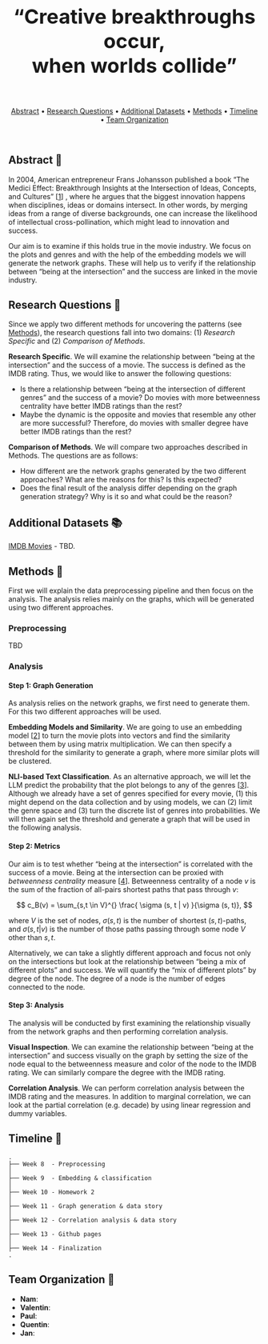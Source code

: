 <h1 align="center" style="font-size:40px">
“Creative breakthroughs occur,<br> 
when worlds collide”
</h1>
<br>

<p align="center">
  <a href="#abstract-">Abstract</a> •
  <a href="#research-questions-">Research Questions</a> •
  <a href="#additional-datasets-">Additional Datasets</a> •
  <a href="#methods-">Methods</a> •
  <a href="#timeline-">Timeline</a> •
  <a href="#team-organization-">Team Organization</a>
</p>
<br>

## Abstract 📌

In 2004, American entrepreneur Frans Johansson published a book 
“The Medici Effect: Breakthrough Insights at the Intersection of 
Ideas, Concepts, and Cultures” [[1](https://www.goodreads.com/pt/book/show/20482413)]
, where he argues that the biggest 
innovation happens when disciplines, ideas or domains intersect. 
In other words, by merging ideas from a range of diverse backgrounds, 
one can increase the likelihood of intellectual cross-pollination, 
which might lead to innovation and success.

Our aim is to examine if this holds true in the movie industry. 
We focus on the plots and genres and with the help of the embedding 
models we will generate the network graphs. These will help us to 
verify if the relationship between “being at the intersection” 
and the success are linked in the movie industry.

## Research Questions 🔎

Since we apply two different methods for uncovering the patterns 
(see [Methods](https://github.com/epfl-ada/ada-2023-project-adaroundtheworld2023/tree/update-readme#methods-)), 
the research questions fall into two domains: 
(1) *Research Specific* and (2) *Comparison of Methods*.

**Research Specific**. We will examine the relationship 
between “being at the intersection” and the success of a movie. 
The success is defined as the IMDB rating. Thus, we would like 
to answer the following questions:

- Is there a relationship between “being at the intersection of different genres” and the success of a movie? Do movies with more betweenness centrality have better IMDB ratings than the rest?
- Maybe the dynamic is the opposite and movies that resemble any other are more successful? Therefore, do movies with smaller degree have better IMDB ratings than the rest?

**Comparison of Methods**. We will compare two approaches 
described in Methods. The questions are as follows:

- How different are the network graphs generated by the two different approaches? What are the reasons for this? Is this expected?
- Does the final result of the analysis differ depending on the graph generation strategy? Why is it so and what could be the reason?

## Additional Datasets 📚

[IMDB Movies](https://developer.imdb.com/non-commercial-datasets/) -  TBD.

## Methods 🎯

First we will explain the data preprocessing pipeline and then 
focus on the analysis. The analysis relies mainly on the graphs, 
which will be generated using two different approaches.

### Preprocessing

TBD

### Analysis

#### Step 1: Graph Generation

As analysis relies on the network graphs, we first need to generate 
them. For this two different approaches will be used.

**Embedding Models and Similarity**. We are going to use an embedding 
model [[2](https://arxiv.org/pdf/2212.03533.pdf)] to turn the 
movie plots into vectors and find the similarity 
between them by using matrix multiplication. We can then specify a 
threshold for the similarity to generate a graph, where more similar 
plots will be clustered.

**NLI-based Text Classification**. As an alternative approach, we will let 
the LLM predict the probability that the plot belongs to any of the 
genres [[3](https://arxiv.org/pdf/1909.00161.pdf)]. Although we already have a set of genres specified for every 
movie, (1) this might depend on the data collection and by using models, 
we can (2) limit the genre space and (3) turn the discrete list of genres 
into probabilities. We will then again set the threshold and generate a 
graph that will be used in the following analysis.

#### Step 2: Metrics

Our aim is to test whether “being at the intersection” is correlated with 
the success of a movie. Being at the intersection can be proxied with 
*betweenness centrality* measure 
[[4](https://www.sciencedirect.com/science/article/abs/pii/S0378873307000731?via%3Dihub)]. 
Betweenness centrality of a node $v$ is 
the sum of the fraction of all-pairs shortest paths that pass through $v$:

$$ c_B(v) =  \sum_{s,t \in V}^{}  \frac{ \sigma (s, t | v) }{\sigma (s, t)}, $$

where $V$ is the set of nodes, $\sigma (s, t)$ is the number of shortest 
$(s, t)$-paths, and $\sigma (s, t | v)$ is the number of those paths 
passing through some node $V$ other than $s, t$.

Alternatively, we can take a slightly different approach and focus not 
only on the intersections but look at the relationship between “being a 
mix of different plots” and success. We will quantify the “mix of 
different plots” by degree of the node. The degree of a node is the 
number of edges connected to the node.

#### Step 3: Analysis

The analysis will be conducted by first examining the relationship 
visually from the network graphs and then performing correlation analysis.

**Visual Inspection**. We can examine the relationship between “being at 
the intersection” and success visually on the graph by setting the size 
of the node equal to the betweenness measure and color of the node to 
the IMDB rating. We can similarly compare the degree with the IMDB rating.

**Correlation Analysis**. We can perform correlation analysis between the 
IMDB rating and the measures. In addition to marginal correlation, 
we can look at the partial correlation (e.g. decade) by using linear 
regression and dummy variables. 

## Timeline 📅

```
.
├── Week 8  - Preprocessing
│  
├── Week 9  - Embedding & classification
│  
├── Week 10 - Homework 2
│  
├── Week 11 - Graph generation & data story
│  
├── Week 12 - Correlation analysis & data story
│    
├── Week 13 - Github pages
│  
├── Week 14 - Finalization
.
```

## Team Organization 👬

- **Nam**: 
- **Valentin**:
- **Paul**:
- **Quentin**:
- **Jan**:

